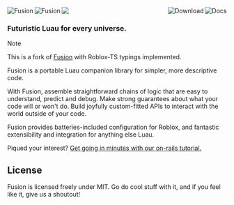 <img align="left" src="./gh-assets/logo-dark-theme.svg#gh-dark-mode-only" alt="Fusion"><img align="left" src="./gh-assets/logo-light-theme.svg#gh-light-mode-only" alt="Fusion"><a href="https://elttob.uk/Fusion/latest"><img align="right" src="./gh-assets/link-docs.svg" alt="Docs"></a><a href="https://github.com/Elttob/Fusion/releases"><img align="right" src="./gh-assets/link-download.svg" alt="Download"></a><img src="./gh-assets/clearfloat.svg">

### Futuristic Luau for every universe.

> [!NOTE]
> This is a fork of [Fusion](https://github.com/dphfox/Fusion) with Roblox-TS typings implemented.

Fusion is a portable Luau companion library for simpler, more descriptive code.

With Fusion, assemble straightforward chains of logic that are easy to understand,
predict and debug. Make strong guarantees about what your code will or won't do.
Build joyfully custom-fitted APIs to interact with the world outside of your code.

Fusion provides batteries-included configuration for Roblox, and fantastic extensibility
and integration for anything else Luau.

Piqued your interest? [Get going in minutes with our on-rails tutorial.](https://elttob.uk/Fusion/latest/tutorials)

## License

Fusion is licensed freely under MIT. Go do cool stuff with it, and if you feel
like it, give us a shoutout!
